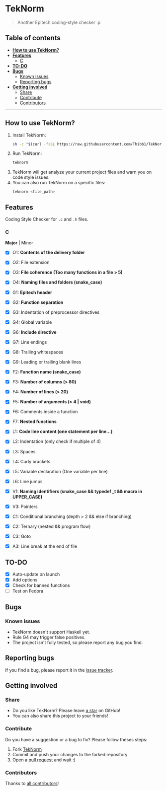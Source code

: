 # TekNorm

> Another Epitech coding-style checker :p

## Table of contents

* __[How to use TekNorm?](#how-to-use-teknorm)__
* __[Features](#features)__
  * [C](#c)
* __[TO-DO](#to-do)__
* __[Bugs](#bugs)__
  * [Known issues](#known-issues)
  * [Reporting bugs](#reporting-bugs)
* __[Getting involved](#getting-involved)__
  * [Share](#share)
  * [Contribute](#contribute)
  * [Contributors](#contributors)

---

## How to use TekNorm?

1. Install TekNorm:
    ```sh
    sh -c "$(curl -fsSL https://raw.githubusercontent.com/Thibb1/TekNorm/main/install.sh)"
    ```
2. Run TekNorm:
    ```sh
    teknorm
    ```
3. TekNorm will get analyze your current project files and warn you on code style issues.
4. You can also run TekNorm on a specific files:
    ```sh
    teknorm <file_path>
    ```

## Features

Coding Style Checker for `.c` and `.h` files.

### C

__Major__ | Minor

- [x] O1: __Contents of the delivery folder__
- [x] O2: File extension
- [x] O3: __File coherence (Too many functions in a file > 5)__
- [x] O4: __Naming files and folders (snake_case)__
- [x] G1: __Epitech header__
- [x] G2: __Function separation__
- [x] G3: Indentation of preprocessor directives
- [x] G4: Global variable
- [x] G6: __Include directive__
- [x] G7: Line endings
- [x] G8: Trailing whitespaces
- [x] G9: Leading or trailing blank lines
- [x] F2: __Function name (snake_case)__
- [x] F3: __Number of columns (> 80)__
- [x] F4: __Number of lines (> 20)__
- [x] F5: __Number of arguments (> 4 | void)__
- [x] F6: Comments inside a function
- [x] F7: __Nested functions__
- [x] L1: __Code line content (one statement per line...)__
- [x] L2: Indentation (only check if multiple of 4)
- [x] L3: Spaces
- [x] L4: Curly brackets
- [x] L5: Variable declaration (One variable per line)
- [x] L6: Line jumps
- [x] V1: __Naming identifiers (snake_case && typedef \_t && macro in UPPER_CASE)__
- [x] V3: Pointers
- [x] C1: Conditional branching (depth > 2 && else if branching)
- [x] C2: Ternary (nested && program flow)
- [x] C3: Goto
- [x] A3: Line break at the end of file


## TO-DO

- [x] Auto-update on launch
- [x] Add options
- [x] Check for banned functions
- [ ] Test on Fedora

## Bugs

### Known issues

 - TekNorm doesn't support Haskell yet.
 - Rule G4 may trigger false positives.
 - The project isn't fully tested, so please report any bug you find.

## Reporting bugs

If you find a bug, please report it in the [issue tracker](https://github.com/Thibb1/TekNorm/issues).


## Getting involved

### Share

 - Do you like TekNorm? Please leave [a star](http://github.com/Thibb1/TekNorm/stargazers) on GitHub!
 - You can also share this project to your friends!

### Contribute

Do you have a suggestion or a bug to fix? Please follow theses steps:
  1. Fork [TekNorm](https://github.com/Thibb1/TekNorm/network/members)
  2. Commit and push your changes to the forked repository
  3. Open a [pull request](https://github.com/Thibb1/TekNorm/pulls) and wait :)

### Contributors

Thanks to [all contributors](https://github.com/Thibb1/TekNorm/graphs/contributors)!
